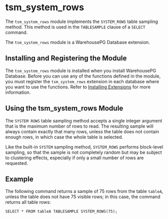 # tsm_system_rows

The `tsm_system_rows` module implements the `SYSTEM_ROWS` table sampling method. This method is used in the `TABLESAMPLE` clause of a `SELECT` command.

The `tsm_system_rows` module is a WarehousePG Database extension.

## <a id="topic_reg"></a>Installing and Registering the Module 

The `tsm_system_rows` module is installed when you install WarehousePG Database. Before you can use any of the functions defined in the module, you must register the `tsm_system_rows` extension in each database where you want to use the functions. Refer to [Installing Extensions](../../install_guide/install_extensions.html) for more information.

## <a id="topic_doc"></a>Using the tsm_system_rows Module 

The `SYSTEM ROWS` table sampling method accepts a single integer argument that is the maximum number of rows to read. The resulting sample will always contain exactly that many rows, unless the table does not contain enough rows, in which case the whole table is selected.

Like the built-in `SYSTEM` sampling method, `SYSTEM_ROWS` performs block-level sampling, so that the sample is not completely random but may be subject to clustering effects, especially if only a small number of rows are requested.

## <a id="topic_examples"></a>Example 

The following command returns a sample of 75 rows from the table `tableA`, unless the table does not have 75 visible rows; in this case, the command returns all table rows:

```
SELECT * FROM tableA TABLESAMPLE SYSTEM_ROWS(75);
```


